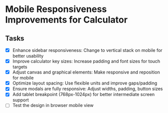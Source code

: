 # Mobile Responsiveness Improvements for Calculator

## Tasks
- [x] Enhance sidebar responsiveness: Change to vertical stack on mobile for better usability
- [x] Improve calculator key sizes: Increase padding and font sizes for touch targets
- [x] Adjust canvas and graphical elements: Make responsive and reposition for mobile
- [x] Optimize layout spacing: Use flexible units and improve gaps/padding
- [x] Ensure modals are fully responsive: Adjust widths, padding, button sizes
- [x] Add tablet breakpoint (768px-1024px) for better intermediate screen support
- [ ] Test the design in browser mobile view
